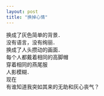 ```yaml
---
layout: post
title: "换掉心情"
---
```

换成了灰色简单的背景．  
没有语言，没有绚丽．  
换成了人头攒动的画面．  
每个人都戴着相同的高脚帽  
穿着相同的燕尾服  
人影模糊．  
现在  
有谁知道我突如其来的无助和灰心丧气？  
							  
		
